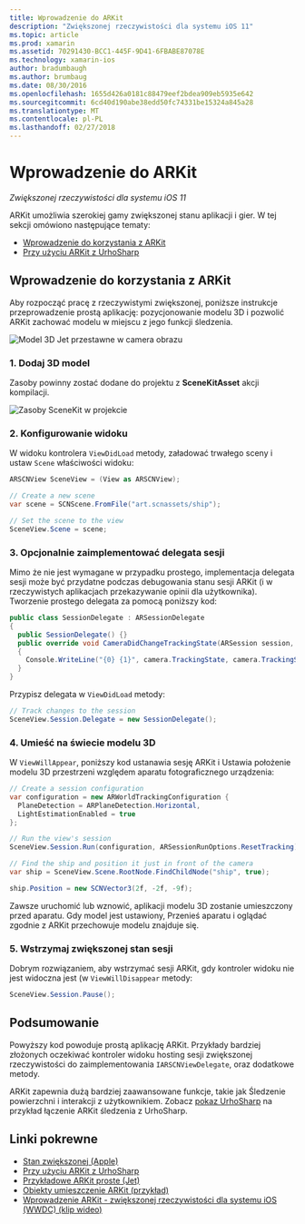 ```yaml
---
title: Wprowadzenie do ARKit
description: "Zwiększonej rzeczywistości dla systemu iOS 11"
ms.topic: article
ms.prod: xamarin
ms.assetid: 70291430-BCC1-445F-9D41-6FBABE87078E
ms.technology: xamarin-ios
author: bradumbaugh
ms.author: brumbaug
ms.date: 08/30/2016
ms.openlocfilehash: 1655d426a0181c88479eef2bdea909eb5935e642
ms.sourcegitcommit: 6cd40d190abe38edd50fc74331be15324a845a28
ms.translationtype: MT
ms.contentlocale: pl-PL
ms.lasthandoff: 02/27/2018
---
```

# <a name="introduction-to-arkit"></a>Wprowadzenie do ARKit

_Zwiększonej rzeczywistości dla systemu iOS 11_

ARKit umożliwia szerokiej gamy zwiększonej stanu aplikacji i gier. W tej sekcji omówiono następujące tematy:

- [Wprowadzenie do korzystania z ARKit](#gettingstarted)
- [Przy użyciu ARKit z UrhoSharp](urhosharp.md)

<a name="gettingstarted" />

## <a name="getting-started-with-arkit"></a>Wprowadzenie do korzystania z ARKit

Aby rozpocząć pracę z rzeczywistymi zwiększonej, poniższe instrukcje przeprowadzenie prostą aplikację: pozycjonowanie modelu 3D i pozwolić ARKit zachować modelu w miejscu z jego funkcji śledzenia.

![Model 3D Jet przestawne w camera obrazu](images/jet-sml.png)

### <a name="1-add-a-3d-model"></a>1. Dodaj 3D model

Zasoby powinny zostać dodane do projektu z **SceneKitAsset** akcji kompilacji.

![Zasoby SceneKit w projekcie](images/scene-assets.png)


### <a name="2-configure-the-view"></a>2. Konfigurowanie widoku

W widoku kontrolera `ViewDidLoad` metody, załadować trwałego sceny i ustaw `Scene` właściwości widoku:

```csharp
ARSCNView SceneView = (View as ARSCNView);

// Create a new scene
var scene = SCNScene.FromFile("art.scnassets/ship");

// Set the scene to the view
SceneView.Scene = scene;
```

### <a name="3-optionally-implement-a-session-delegate"></a>3. Opcjonalnie zaimplementować delegata sesji

Mimo że nie jest wymagane w przypadku prostego, implementacja delegata sesji może być przydatne podczas debugowania stanu sesji ARKit (i w rzeczywistych aplikacjach przekazywanie opinii dla użytkownika). Tworzenie prostego delegata za pomocą poniższy kod:

```csharp
public class SessionDelegate : ARSessionDelegate
{
  public SessionDelegate() {}
  public override void CameraDidChangeTrackingState(ARSession session, ARCamera camera)
  {
    Console.WriteLine("{0} {1}", camera.TrackingState, camera.TrackingStateReason);
  }
}
```

Przypisz delegata w `ViewDidLoad` metody:

```csharp
// Track changes to the session
SceneView.Session.Delegate = new SessionDelegate();
```

### <a name="4-position-the-3d-model-in-the-world"></a>4. Umieść na świecie modelu 3D

W `ViewWillAppear`, poniższy kod ustanawia sesję ARKit i Ustawia położenie modelu 3D przestrzeni względem aparatu fotograficznego urządzenia:

```csharp
// Create a session configuration
var configuration = new ARWorldTrackingConfiguration {
  PlaneDetection = ARPlaneDetection.Horizontal,
  LightEstimationEnabled = true
};

// Run the view's session
SceneView.Session.Run(configuration, ARSessionRunOptions.ResetTracking);

// Find the ship and position it just in front of the camera
var ship = SceneView.Scene.RootNode.FindChildNode("ship", true);

ship.Position = new SCNVector3(2f, -2f, -9f);
```

Zawsze uruchomić lub wznowić, aplikacji modelu 3D zostanie umieszczony przed aparatu. Gdy model jest ustawiony, Przenieś aparatu i oglądać zgodnie z ARKit przechowuje modelu znajduje się.

### <a name="5-pause-the-augmented-reality-session"></a>5. Wstrzymaj zwiększonej stan sesji

Dobrym rozwiązaniem, aby wstrzymać sesji ARKit, gdy kontroler widoku nie jest widoczna jest (w `ViewWillDisappear` metody:

```csharp
SceneView.Session.Pause();
```

## <a name="summary"></a>Podsumowanie

Powyższy kod powoduje prostą aplikację ARKit. Przykłady bardziej złożonych oczekiwać kontroler widoku hosting sesji zwiększonej rzeczywistości do zaimplementowania `IARSCNViewDelegate`, oraz dodatkowe metody.

ARKit zapewnia dużą bardziej zaawansowane funkcje, takie jak Śledzenie powierzchni i interakcji z użytkownikiem. Zobacz [pokaz UrhoSharp](urhosharp.md) na przykład łączenie ARKit śledzenia z UrhoSharp.


## <a name="related-links"></a>Linki pokrewne

- [Stan zwiększonej (Apple)](https://developer.apple.com/arkit/)
- [Przy użyciu ARKit z UrhoSharp](urhosharp.md)
- [Przykładowe ARKit proste (Jet)](https://developer.xamarin.com/samples/monotouch/ios11/ARKitSample/)
- [Obiekty umieszczenie ARKit (przykład)](https://developer.xamarin.com/samples/monotouch/ios11/ARKitPlacingObjects/)
- [Wprowadzenie ARKit - zwiększonej rzeczywistości dla systemu iOS (WWDC) (klip wideo)](https://developer.apple.com/videos/play/wwdc2017/602/)
